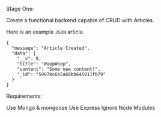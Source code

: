 Stage One:

Create a functional backend capable of CRUD with Articles.

Here is an example `JSON` article.

```
{
  "message": "Article Created",
  "data": {
    "__v": 0,
    "title": "WoopWoop",
    "content": "Some new content!",
    "_id": "59078c6b5a68bb645011fb79"
  }
}
```

Requirements:

Use Mongo & mongoose
Use Express
Ignore Node Modules
